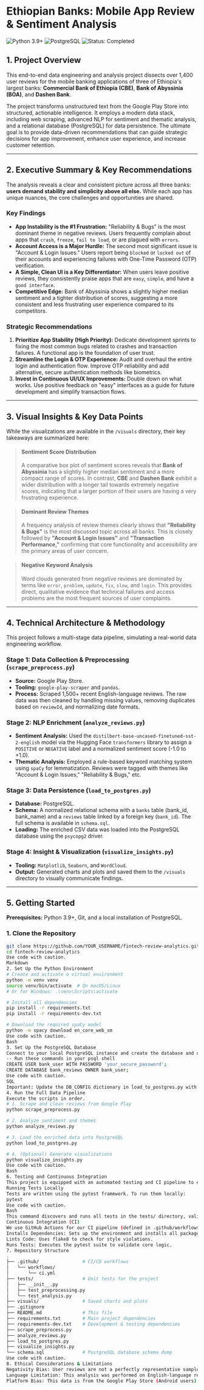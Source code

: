 # Ethiopian Banks: Mobile App Review & Sentiment Analysis


![Python 3.9+](https://img.shields.io/badge/python-3.9+-blue.svg)
![PostgreSQL](https://img.shields.io/badge/database-PostgreSQL-blue)
![Status: Completed](https://img.shields.io/badge/status-completed-brightgreen)

## 1. Project Overview

This end-to-end data engineering and analysis project dissects over 1,400 user reviews for the mobile banking applications of three of Ethiopia's largest banks: **Commercial Bank of Ethiopia (CBE)**, **Bank of Abyssinia (BOA)**, and **Dashen Bank**.

The project transforms unstructured text from the Google Play Store into structured, actionable intelligence. It employs a modern data stack, including web scraping, advanced NLP for sentiment and thematic analysis, and a relational database (PostgreSQL) for data persistence. The ultimate goal is to provide data-driven recommendations that can guide strategic decisions for app improvement, enhance user experience, and increase customer retention.

---

## 2. Executive Summary & Key Recommendations

The analysis reveals a clear and consistent picture across all three banks: **users demand stability and simplicity above all else.** While each app has unique nuances, the core challenges and opportunities are shared.

### Key Findings

*   **App Instability is the #1 Frustration:** "Reliability & Bugs" is the most dominant theme in negative reviews. Users frequently complain about apps that `crash`, `freeze`, `fail to load`, or are plagued with `errors`.
*   **Account Access is a Major Hurdle:** The second most significant issue is "Account & Login Issues." Users report being `blocked` or `locked out` of their accounts and experiencing failures with One-Time Password (OTP) verification.
*   **A Simple, Clean UI is a Key Differentiator:** When users leave positive reviews, they consistently praise apps that are `easy`, `simple`, and have a `good interface`.
*   **Competitive Edge:** Bank of Abyssinia shows a slightly higher median sentiment and a tighter distribution of scores, suggesting a more consistent and less frustrating user experience compared to its competitors.

### Strategic Recommendations

1.  **Prioritize App Stability (High Priority):** Dedicate development sprints to fixing the most common bugs related to crashes and transaction failures. A functional app is the foundation of user trust.
2.  **Streamline the Login & OTP Experience:** Audit and overhaul the entire login and authentication flow. Improve OTP reliability and add alternative, secure authentication methods like biometrics.
3.  **Invest in Continuous UI/UX Improvements:** Double down on what works. Use positive feedback on "easy" interfaces as a guide for future development and simplify transaction flows.

---

## 3. Visual Insights & Key Data Points

While the visualizations are available in the `/visuals` directory, their key takeaways are summarized here:

> #### Sentiment Score Distribution
> A comparative box plot of sentiment scores reveals that **Bank of Abyssinia** has a slightly higher median sentiment and a more compact range of scores. In contrast, **CBE** and **Dashen Bank** exhibit a wider distribution with a longer tail towards extremely negative scores, indicating that a larger portion of their users are having a very frustrating experience.

> #### Dominant Review Themes
> A frequency analysis of review themes clearly shows that **"Reliability & Bugs"** is the most discussed topic across all banks. This is closely followed by **"Account & Login Issues"** and **"Transaction Performance,"** confirming that core functionality and accessibility are the primary areas of user concern.

> #### Negative Keyword Analysis
> Word clouds generated from negative reviews are dominated by terms like `error`, `problem`, `update`, `fix`, `slow`, and `login`. This provides direct, qualitative evidence that technical failures and access problems are the most frequent sources of user complaints.

---

## 4. Technical Architecture & Methodology

This project follows a multi-stage data pipeline, simulating a real-world data engineering workflow.

### Stage 1: Data Collection & Preprocessing (`scrape_preprocess.py`)
*   **Source:** Google Play Store.
*   **Tooling:** `google-play-scraper` and `pandas`.
*   **Process:** Scraped 1,500+ recent English-language reviews. The raw data was then cleaned by handling missing values, removing duplicates based on `reviewId`, and normalizing date formats.

### Stage 2: NLP Enrichment (`analyze_reviews.py`)
*   **Sentiment Analysis:** Used the `distilbert-base-uncased-finetuned-sst-2-english` model via the Hugging Face `transformers` library to assign a `POSITIVE` or `NEGATIVE` label and a normalized sentiment score (-1.0 to +1.0).
*   **Thematic Analysis:** Employed a rule-based keyword matching system using `spaCy` for lemmatization. Reviews were tagged with themes like "Account & Login Issues," "Reliability & Bugs," etc.

### Stage 3: Data Persistence (`load_to_postgres.py`)
*   **Database:** PostgreSQL.
*   **Schema:** A normalized relational schema with a `banks` table (bank_id, bank_name) and a `reviews` table linked by a foreign key (`bank_id`). The full schema is available in `schema.sql`.
*   **Loading:** The enriched CSV data was loaded into the PostgreSQL database using the `psycopg2` driver.

### Stage 4: Insight & Visualization (`visualize_insights.py`)
*   **Tooling:** `Matplotlib`, `Seaborn`, and `WordCloud`.
*   **Output:** Generated charts and plots and saved them to the `/visuals` directory to visually communicate findings.

---

## 5. Getting Started

**Prerequisites:** Python 3.9+, Git, and a local installation of PostgreSQL.

### 1. Clone the Repository
```bash
git clone https://github.com/YOUR_USERNAME/fintech-review-analytics.git
cd fintech-review-analytics
Use code with caution.
Markdown
2. Set Up the Python Environment
# Create and activate a virtual environment
python -m venv venv
source venv/bin/activate  # On macOS/Linux
# Or for Windows: .\venv\Scripts\activate

# Install all dependencies
pip install -r requirements.txt
pip install -r requirements-dev.txt

# Download the required spaCy model
python -m spacy download en_core_web_sm
Use code with caution.
Bash
3. Set Up the PostgreSQL Database
Connect to your local PostgreSQL instance and create the database and user.
-- Run these commands in your psql shell
CREATE USER bank_user WITH PASSWORD 'your_secure_password';
CREATE DATABASE bank_reviews OWNER bank_user;
Use code with caution.
SQL
Important: Update the DB_CONFIG dictionary in load_to_postgres.py with your credentials.
4. Run the Full Data Pipeline
Execute the scripts in order.
# 1. Scrape and clean reviews from Google Play
python scrape_preprocess.py

# 2. Analyze sentiment and themes
python analyze_reviews.py

# 3. Load the enriched data into PostgreSQL
python load_to_postgres.py

# 4. (Optional) Generate visualizations
python visualize_insights.py
Use code with caution.
Bash
6. Testing and Continuous Integration
This project is equipped with an automated testing and CI pipeline to ensure code quality and reliability.
Running Tests Locally
Tests are written using the pytest framework. To run them locally:
pytest
Use code with caution.
Bash
This command discovers and runs all tests in the tests/ directory, validating the data preprocessing and analysis logic.
Continuous Integration (CI)
We use GitHub Actions for our CI pipeline (defined in .github/workflows/ci.yml). This workflow is triggered on every push and pull_request to the main branch and performs the following automated checks:
Installs Dependencies: Sets up the environment and installs all packages.
Lints Code: Uses flake8 to check for style violations.
Runs Tests: Executes the pytest suite to validate core logic.
7. Repository Structure
.
├── .github/                # CI/CD workflows
│   └── workflows/
│       └── ci.yml
├── tests/                  # Unit tests for the project
│   ├── __init__.py
│   ├── test_preprocessing.py
│   └── test_analysis.py
├── visuals/                # Saved charts and plots
├── .gitignore
├── README.md               # This file
├── requirements.txt        # Main project dependencies
├── requirements-dev.txt    # Development & testing dependencies
├── scrape_preprocess.py
├── analyze_reviews.py
├── load_to_postgres.py
├── visualize_insights.py
└── schema.sql              # PostgreSQL database schema dump
Use code with caution.
8. Ethical Considerations & Limitations
Negativity Bias: User reviews are not a perfectly representative sample. Customers are often more motivated to leave a review after a negative experience.
Language Limitation: This analysis was performed on English-language reviews only, excluding feedback in Amharic or other local languages.
Platform Bias: This data is from the Google Play Store (Android users) only and does not reflect the experience of iOS users on the Apple App Store.